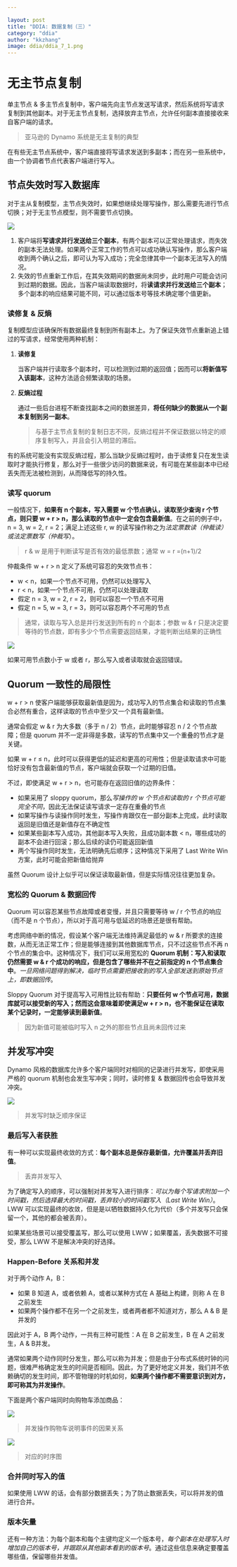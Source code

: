 ```yaml
---

layout: post
title: "DDIA: 数据复制（三）"
category: "ddia"
author: "kkzhang"
image: ddia/ddia_7_1.png
---
```


# 无主节点复制

单主节点 & 多主节点复制中，客户端先向主节点发送写请求，然后系统将写请求复制到其他副本。对于无主节点复制，选择放弃主节点，允许任何副本直接接收来自客户端的请求。

> 亚马逊的 Dynamo 系统是无主复制的典型

在有些无主节点系统中，客户端直接将写请求发送到多副本；而在另一些系统中，由一个协调者节点代表客户端进行写入。

## 节点失效时写入数据库

对于主从复制模型，主节点失效时，如果想继续处理写操作，那么需要先进行节点切换；对于无主节点模型，则不需要节点切换。

![]({{site.baseurl}}/images/ddia/ddia_7_1.png)

1. 客户端将**写请求并行发送给三个副本**，有两个副本可以正常处理请求，而失效的副本无法处理。如果两个正常工作的节点可以成功确认写操作，那么客户端收到两个确认之后，即可认为写入成功；完全忽律其中一个副本无法写入的情况。
2. 失效的节点重新工作后，在其失效期间的数据尚未同步，此时用户可能会访问到过期的数据。因此，当客户端读取数据时，将**读请求并行发送给三个副本**；多个副本的响应结果可能不同，可以通过版本号等技术确定哪个值更新。

### 读修复 & 反熵

复制模型应该确保所有数据最终复制到所有副本上。为了保证失效节点重新追上错过的写请求，经常使用两种机制：

1. **读修复**

   当客户端并行读取多个副本时，可以检测到过期的返回值；因而可以**将新值写入该副本**，这种方法适合频繁读取的场景。

2. **反熵过程**

   通过一些后台进程不断查找副本之间的数据差异，**将任何缺少的数据从一个副本复制到另一副本**。

   > 与基于主节点复制的复制日志不同，反熵过程并不保证数据以特定的顺序复制写入，并且会引入明显的滞后。

有的系统可能没有实现反熵过程，那么当缺少反熵过程时，由于读修复只在发生读取时才能执行修复，那么对于一些很少访问的数据来说，有可能在某些副本中已经丢失而无法被检测到，从而降低写的持久性。

### 读写 quorum

一般情况下，**如果有 n 个副本，写入需要 w 个节点确认，读取至少查询 r 个节点，则只要 w + r > n，那么读取的节点中一定会包含最新值**。在之前的例子中，n = 3, w = 2, r = 2；满足上述这些 r, w 的读写操作称之为*法定票数读（仲裁读）或法定票数写（仲裁写*）。

> r & w 是用于判断读写是否有效的最低票数；通常 w = r =(n+1)/2

仲裁条件 w + r > n 定义了系统可容忍的失效节点书：

- w < n，如果一个节点不可用，仍然可以处理写入
- r < n，如果一个节点不可用，仍然可以处理读取
- 假定 n = 3, w = 2, r = 2，则可以容忍一个节点不可用
- 假定 n = 5, w = 3, r = 3，则可以容忍两个不可用的节点

> 通常，读取与写入总是并行发送到所有的 n 个副本；参数 w & r 只是决定要等待的节点数，即有多少个节点需要返回结果，才能判断出结果的正确性

![]({{site.baseurl}}/images/ddia/ddia_7_2.png)

如果可用节点数小于 w 或者 r，那么写入或者读取就会返回错误。

## Quorum 一致性的局限性

w + r > n 使客户端能够获取最新值是因为，成功写入的节点集合和读取的节点集合必然有重合，这样读取的节点中至少又一个具有最新值。

通常会假定 w & r 为大多数（多于 n / 2）节点，此时能够容忍 n / 2 个节点故障；但是 quorum 并不一定非得是多数，读写的节点集中又一个重叠的节点才是关键。

如果 w + r ≤ n，此时可以获得更低的延迟和更高的可用性；但是读取请求中可能恰好没有包含最新值的节点，客户端就会获取一个过期的旧值。

不过，即使满足 w + r > n，也可能存在返回旧值的边界条件：

- 如果采用了 sloppy quorum，那么*写操作的 w 个节点和读取的 r 个节点可能完全不同*，因此无法保证读写请求一定存在重叠的节点
- 如果写操作与读操作同时发生，写操作肯跟仅在一部分副本上完成，此时读取返回是旧值还是新值存在不确定性
- 如果某些副本写入成功，其他副本写入失败，且成功副本数 < n，哪些成功的副本不会进行回滚；那么后续的读仍可能返回新值
- 两个写操作同时发生，无法明确先后顺序；这种情况下采用了 Last Write Win 方案，此时可能会把新值给抛弃

虽然 Quorum 设计上似乎可以保证读取最新值，但是实际情况往往更加复杂。

### 宽松的 Quorum & 数据回传

Quorum 可以容忍某些节点故障或者变慢，并且只需要等待 w / r 个节点的响应（而不是 n 个节点），所以对于高可用与低延迟的场景还是很有帮助。

考虑网络中断的情况，假设某个客户端无法维持满足最低的 w & r 所要求的连接数，从而无法正常工作；但是能够连接到其他数据库节点，只不过这些节点不再 n 个节点的集合中。这种情况下，我们可以采用宽松的 **Quorum 机制：写入和读取仍然需要 w & r 个成功的响应，但是包含了哪些并不在之前指定的 n 个节点集合中**。*一旦网络问题得到解决，临时节点需要把接收到的写入全部发送到原始节点上，即数据回传*。

Sloppy Quorum 对于提高写入可用性比较有帮助：**只要任何 w 个节点可用，数据库就可以接受新的写入；然而这会意味着即使满足w + r > n，也不能保证在读取某个记录时，一定能够读到最新值**。

> 因为新值可能被临时写入 n 之外的那些节点且尚未回传过来

## 并发写冲突

Dynamo 风格的数据库允许多个客户端同时对相同的记录进行并发写，即使采用严格的 quorum 机制也会发生写冲突；同时，读时修复 & 数据回传也会导致并发冲突。

![]({{site.baseurl}}/images/ddia/ddia_7_3.png)

> 并发写时缺乏顺序保证

### 最后写入者获胜

有一种可以实现最终收敛的方式：**每个副本总是保存最新值，允许覆盖并丢弃旧值**。

> 丢弃并发写入

为了确定写入的顺序，可以强制对并发写入进行排序：*可以为每个写请求附加一个时间戳，然后选择最大的时间戳，丢弃较小的时间戳写入（Last Write Win）*。LWW 可以实现最终的收敛，但是是以牺牲数据持久化为代价（多个并发写只会保留一个，其他的都会被丢弃）。

如果某些场景可以接受覆盖写，那么可以使用 LWW；如果覆盖，丢失数据不可接受，那么 LWW 不是解决冲突的好选择。

### Happen-Before 关系和并发

对于两个动作 A，B：

- 如果 B 知道 A，或者依赖 A，或者以某种方式在 A 基础上构建，则称 A 在 B 之前发生
- 如果两个操作都不在另一个之前发生，或者两者都不知道对方，那么 A & B 是并发的

因此对于 A，B 两个动作，一共有三种可能性：A 在 B 之前发生，B 在 A 之前发生，A & B并发。

通常如果两个动作同时分发生，那么可以称为并发；但是由于分布式系统时钟的问题，很难严格确定发生的时间是否相同。因此，为了更好地定义并发，我们并不依赖确切的发生时间，即不管物理的时机如何，**如果两个操作都不需要意识到对方，即可称其为并发操作**。

下面是两个客户端同时向购物车添加商品：

![]({{site.baseurl}}/images/ddia/ddia_7_4.png)

> 并发操作购物车说明事件的因果关系

![]({{site.baseurl}}/images/ddia/ddia_7_5.png)

> 对应的时序图

### 合并同时写入的值

如果使用 LWW 的话，会有部分数据丢失；为了防止数据丢失，可以将并发的值进行合并。

### 版本矢量

还有一种方法：为每个副本和每个主键均定义一个版本号，*每个副本在处理写入时增加自己的版本号，并跟踪从其他副本看到的版本号*。通过这些信息来确定要覆盖哪些值，保留哪些并发值。